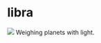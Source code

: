 # libra

[![](http://img.shields.io/badge/powered%20by-AstroPy-orange.svg?style=flat)](http://www.astropy.org/)
Weighing planets with light.
